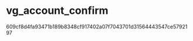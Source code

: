 vg_account_confirm
==================
609cf8d4fa93471b189b8348cf917402a07f7043701d31564443547ce5792197
